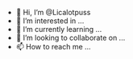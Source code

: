 - 👋 Hi, I’m @Licalotpuss
- 👀 I’m interested in ...
- 🌱 I’m currently learning ...
- 💞️ I’m looking to collaborate on ...
- 📫 How to reach me ...

<!---
Licalotpuss/Licalotpuss is a ✨ special ✨ repository because its `README.md` (this file) appears on your GitHub profile.
You can click the Preview link to take a look at your changes.
--->
